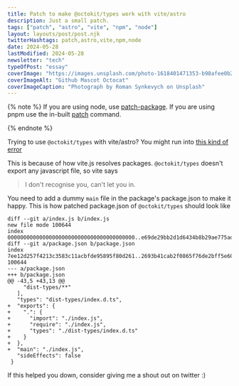 ```yaml
---
title: Patch to make @octokit/types work with vite/astro
description: Just a small patch.
tags: ["patch", "astro", "vite", "npm", "node"]
layout: layouts/post/post.njk
twitterHashtags: patch,astro,vite,npm,node
date: 2024-05-28
lastModified: 2024-05-28
newsletter: "tech"
typeOfPost: "essay"
coverImage: "https://images.unsplash.com/photo-1618401471353-b98afee0b2eb?q=80&w=2088&auto=format&fit=crop&ixlib=rb-4.0.3&ixid=M3wxMjA3fDB8MHxwaG90by1wYWdlfHx8fGVufDB8fHx8fA%3D%3D"
coverImageAlt: "Github Mascot Octocat"
coverImageCaption: "Photograph by Roman Synkevych on Unsplash"
---
```


{% note %}
  If you are using node, use [patch-package](https://github.com/ds300/patch-package). If you are using pnpm use the in-built [patch](https://pnpm.io/cli/patch) command.

{% endnote %}

Trying to use `@octokit/types` with vite/astro? You might run into [this kind of error](https://github.com/vitejs/vite/blob/main/packages/vite/src/node/plugins/resolve.ts#L1078-L1079)

This is because of how vite.js resolves packages. `@octokit/types` doesn't export any javascript file, so vite says

> I don't recognise you, can't let you in.

You need to add a dummy `main` file in the package's package.json to make it happy. This is how patched package.json of `@octokit/types` should look like

```
diff --git a/index.js b/index.js
new file mode 100644
index 0000000000000000000000000000000000000000..e69de29bb2d1d6434b8b29ae775ad8c2e48c5391
diff --git a/package.json b/package.json
index 7ee12d257f4213c3583c11acbfde95895f80d261..2693b41cab2f0865f76de2bff5e600a114ccf6e4 100644
--- a/package.json
+++ b/package.json
@@ -43,5 +43,13 @@
     "dist-types/**"
   ],
   "types": "dist-types/index.d.ts",
+  "exports": {
+    ".": {
+      "import": "./index.js",
+      "require": "./index.js",
+      "types": "./dist-types/index.d.ts"
+    }
+  },
+  "main": "./index.js",
   "sideEffects": false
 }
```

If this helped you down, consider giving me a shout out on twitter :)